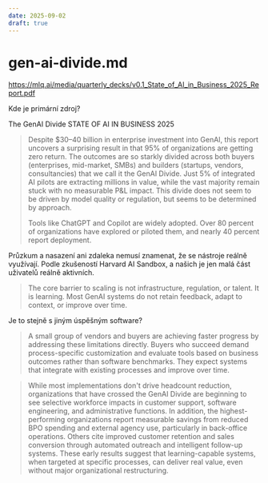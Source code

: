 ```yaml
---
date: 2025-09-02
draft: true
---
```


# gen-ai-divide.md

https://mlq.ai/media/quarterly_decks/v0.1_State_of_AI_in_Business_2025_Report.pdf

Kde je primární zdroj?

The GenAI Divide
STATE OF AI IN
BUSINESS 2025

> Despite $30–40 billion in enterprise investment into GenAI, this report uncovers a surprising
result in that 95% of organizations are getting zero return. The outcomes are so starkly
divided across both buyers (enterprises, mid-market, SMBs) and builders (startups, vendors,
consultancies) that we call it the GenAI Divide. Just 5% of integrated AI pilots are extracting
millions in value, while the vast majority remain stuck with no measurable P&L impact. This
divide does not seem to be driven by model quality or regulation, but seems to be
determined by approach.
>
> Tools like ChatGPT and Copilot are widely adopted. Over 80 percent of organizations have
explored or piloted them, and nearly 40 percent report deployment. 

Průzkum a nasazení ani zdaleka nemusí znamenat, že se nástroje reálně využívají. Podle zkušeností Harvard AI Sandbox, a našich je jen malá část uživatelů reálně aktivních.

> The core barrier to scaling is not infrastructure, regulation, or talent. It is learning. Most
GenAI systems do not retain feedback, adapt to context, or improve over time.

Je to stejně s jiným úspěšným software?

> A small group of vendors and buyers are achieving faster progress by addressing these
limitations directly. Buyers who succeed demand process-specific customization and
evaluate tools based on business outcomes rather than software benchmarks. They expect
systems that integrate with existing processes and improve over time.

> While most implementations don't drive headcount reduction, organizations that have
crossed the GenAI Divide are beginning to see selective workforce impacts in customer
support, software engineering, and administrative functions. In addition, the highest-
performing organizations report measurable savings from reduced BPO spending and
external agency use, particularly in back-office operations. Others cite improved customer
retention and sales conversion through automated outreach and intelligent follow-up
systems. These early results suggest that learning-capable systems, when targeted at
specific processes, can deliver real value, even without major organizational restructuring.